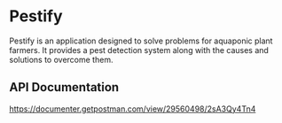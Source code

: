 # Pestify
Pestify is an application designed to solve problems for aquaponic plant farmers. It provides a pest detection system along with the causes and solutions to overcome them.
## API Documentation
https://documenter.getpostman.com/view/29560498/2sA3Qy4Tn4
